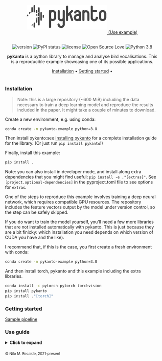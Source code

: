 <br>
<br>
<div align='center'>

<a href="https://nilomr.github.io/pykanto">
    <img src="reports/figures/pykanto-logo-grey-04.svg" alt="pykanto logo" title="pykanto" height="80" style="padding-bottom:1em !important;" /> (Use example)
</a> 

<br>
<br>

![version](https://img.shields.io/badge/package_version-0.1.0-orange)
![PyPI status](https://img.shields.io/pypi/status/ansicolortags.svg)
![license](https://img.shields.io/github/license/mashape/apistatus.svg)
![Open Source Love](https://img.shields.io/badge/open%20source-♡-lightgrey)
![Python 3.8](https://img.shields.io/badge/python->=3.8-blue.svg)

**pykanto** is a python library to manage and analyse bird vocalisations. This is a reproducible example showcasing one of its possible applications. 

[Installation](#installation) •
[Getting started](#getting-started) •
# 

</div>

### Installation

> Note: this is a large repository (~600 MiB) including the data necessary to train a deep learning model and reproduce the results included in the paper. It might take a couple of minutes to download.

Create a new environment, e.g. using conda:

```bash
conda create -n pykanto-example python=3.8
```
Then install pykanto:see [installing pykanto](https://nilomr.github.io/pykanto/contents/1_getting-started.html) for a complete installation guide for the library. (Or just run `pip install pykanto`!)

Finally, install this example:

```bash
pip install .
```

Note: you can also install in developer mode, and install along extra dependencies that you might find useful: `pip install -e ."[extras]"`. See `[project.optional-dependencies]` in the pyproject.toml file to see options for `extras`.



One of the steps to reproduce this example involves training a deep neural network, which requires compatible GPU resources. The repository includes the feature vectors output by the model under version control, so the step can be safely skipped. 

If you do want to train the model yourself, you'll need a few more libraries that are not installed automatically with pykanto. This is just because they are a bit finicky: which installation you need depends on which version of CUDA you have and the like).

I recommend that, if this is the case, you first create a fresh environment with conda:

```bash
conda create -n pykanto-example python=3.8    
```         
And then install torch, pykanto and this example including the extra libraries.

```bash
conda install -c pytorch pytorch torchvision   
pip install pykanto
pip install ."[torch]"
```




### Getting started

[Sample pipeline](https://nilomr.github.io/pykanto/contents/2_basic-workflow.html)

### Use guide

<details>
  <summary><b>Click to expand</b></summary>
  
#### Prepare dataset
First, make sure that you have activated this project's environment (```pykanto-example``` if you followed the instructions above). Next, let's run a simple app that calls the relevant ```pykanto``` methods to ingest, create spectrograms, and segment the dataset.

Next, navigate to the ```/notebooks``` folder.

If you want to see which options are available, run

```bash
python 2_prepare-dataset.py --help
```
This is a reproducible example, so in this case just run the following:

```bash
python 1_prepare-dataset.py -d pykanto-example -f pykanto-example
```
If you want to run this in a HPC you can use `pykanto`'s tool for this, which makes it very easy: file:///home/nilomr/projects/pykanto/docs/html/contents/hpc.html

```bash
pykanto-slaunch --exp BigBird2020 --p short --time 01:00:00 -n 1 --memory 40000 --gpu 0 -c "python 1_prepare-dataset.py -d pykanto-example -f pykanto-example" -env pykanto-example
```

The rest are computationally much lighter scripts, you can run them like so:

```
python 2_interactive-labels.py
python 3_export-training-data.py 
```
Now the dataset is ready to do whatever you please with it! In our case, we're going to 


#### Use the interactive app

Now you can start the interactive app on your browser by simply running `dataset.open_label_app()`. To learn how to use it, see [using the interactive app](./interactive-app.md). #FIXME - link to pykanto docs

Once you are done checking the automatically assigned labels you need to reload the dataset:

```python
dataset = dataset.reload()
```

### Some Code
```js
function logSomething(something) {
 console.log('Something', something);
}
```
</details>


<sub>© Nilo M. Recalde, 2021-present</sub>


